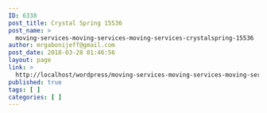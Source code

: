 ```yaml
---
ID: 6338
post_title: Crystal Spring 15536
post_name: >
  moving-services-moving-services-moving-services-crystalspring-15536
author: mrgabonijeff@gmail.com
post_date: 2018-03-28 01:46:56
layout: page
link: >
  http://localhost/wordpress/moving-services-moving-services-moving-services-crystalspring-15536/
published: true
tags: [ ]
categories: [ ]
---
```

